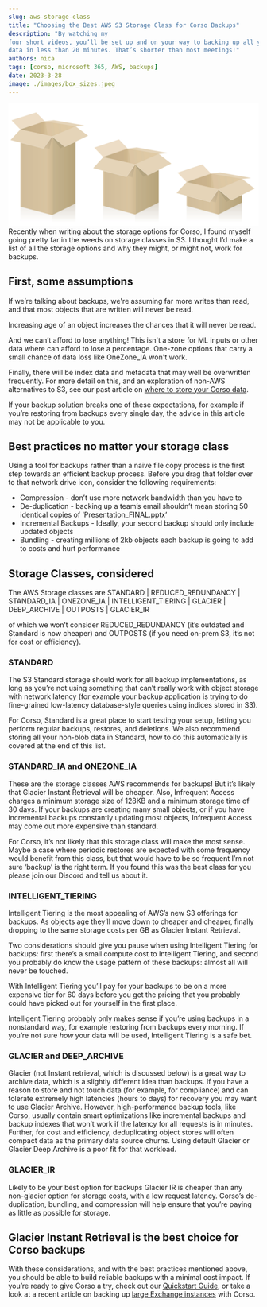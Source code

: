 ```yaml
---
slug: aws-storage-class
title: "Choosing the Best AWS S3 Storage Class for Corso Backups"
description: "By watching my
four short videos, you’ll be set up and on your way to backing up all your Microsoft 365
data in less than 20 minutes. That’s shorter than most meetings!"
authors: nica
tags: [corso, microsoft 365, AWS, backups]
date: 2023-3-28
image: ./images/box_sizes.jpeg
---
```


![multiple box sizes](./images/box_sizes.jpeg)
Recently when writing
about the storage options for Corso, I found myself going pretty far in the
weeds on storage classes in S3. I thought I’d make a list of all the storage
options and why they might, or might not, work for backups.
<!-- truncate -->

## First, some assumptions

If we’re talking about backups, we're assuming far more writes than read, and
that most objects that are written will never be read.

Increasing age of an object increases the chances that it will never be read.

And we can’t afford to lose anything! This isn't a store for ML inputs or other
data where can afford to lose a percentage. One-zone options that carry a small
chance of data loss like OneZone_IA won't work.  

Finally, there will be index data and metadata that may well be overwritten
frequently. For more detail on this, and an exploration of non-AWS alternatives
to S3, see our past article on
[where to store your Corso data](https://corsobackup.io/blog/where-to-store-corso/).

If your backup solution breaks one of these expectations, for example if you’re
restoring from backups every single day, the advice in this article may not be
applicable to you.

## Best practices no matter your storage class

Using a tool for backups rather than a naive file copy process is the first step
towards an efficient backup process. Before you drag that folder over to that
network drive icon, consider the following requirements:

- Compression - don’t use more network bandwidth than you have to
- De-duplication - backing up a team’s email shouldn’t mean storing 50 identical copies of ‘Presentation_FINAL.pptx’
- Incremental Backups - Ideally, your second backup should only include updated objects
- Bundling - creating millions of 2kb objects each backup is going to add to costs and hurt performance

## Storage Classes, considered

The AWS Storage classes are STANDARD | REDUCED_REDUNDANCY | STANDARD_IA |
ONEZONE_IA | INTELLIGENT_TIERING | GLACIER | DEEP_ARCHIVE | OUTPOSTS |
GLACIER_IR

of which we won’t consider REDUCED_REDUNDANCY (it’s outdated and Standard is now
cheaper) and OUTPOSTS (if you need on-prem S3, it’s not for cost or efficiency).

### STANDARD

The S3 Standard storage should work for all backup implementations, as long as
you’re not using something that can’t really work with object storage with
network latency (for example your backup application is trying to do fine-grained
low-latency database-style queries using indices stored in S3).

For Corso, Standard is a great place to start testing your setup, letting you
perform regular backups, restores, and deletions. We also recommend storing all
your non-blob data in Standard, how to do this automatically is covered at the
end of this list.

### STANDARD_IA and ONEZONE_IA

These are the storage classes AWS recommends for backups! But it’s likely that
Glacier Instant Retrieval will be cheaper. Also, Infrequent Access charges a
minimum storage size of 128KB and a minimum storage time of 30 days. If your
backups are creating many small objects, or if you have incremental backups
constantly updating most objects, Infrequent Access may come out more expensive
than standard.

For Corso, it’s not likely that this storage class will make the most sense.
Maybe a case where periodic restores are expected with some frequency would
benefit from this class, but that would have to be so frequent I’m not sure
‘backup’ is the right term. If you found this was the best class for you please
join our Discord and tell us about it.
<!-- vale Vale.Spelling = NO -->
### INTELLIGENT_TIERING

Intelligent Tiering is the most appealing of AWS’s new S3 offerings for backups.
As objects age they’ll move down to cheaper and cheaper, finally dropping to the
same storage costs per GB as Glacier Instant Retrieval.

Two considerations should give you pause when using Intelligent Tiering for backups: first
there’s a small compute cost to Intelligent Tiering, and second you probably
do know the usage pattern of these backups: almost all will never be touched.

With Intelligent Tiering you’ll pay for your backups to be on a more expensive
tier for 60 days before you get the pricing that you probably could have picked
out for yourself in the first place.

Intelligent Tiering probably only makes sense if you’re using backups in a
nonstandard way, for example restoring from backups every morning. If you’re not sure
*how* your data will be used, Intelligent Tiering is a safe bet.
<!-- vale Vale.Spelling = YES -->

### GLACIER and DEEP_ARCHIVE

Glacier (not Instant retrieval, which is discussed below) is a great way to
archive data, which is a slightly different idea than backups. If you have a
reason to store and not touch data (for example, for compliance) and can tolerate
extremely high latencies (hours to days) for recovery you may want to use
Glacier Archive. However, high-performance backup tools, like Corso, usually
contain smart optimizations like incremental backups and backup indexes that
won’t work if the latency for all requests is in minutes. Further, for cost and
efficiency, deduplicating object stores will often compact data as the primary
data source churns. Using default Glacier or Glacier Deep Archive is a poor fit
for that workload.

### GLACIER_IR

Likely to be your best option for backups Glacier IR is cheaper than any
non-glacier option for storage costs, with a low request latency. Corso’s
de-duplication, bundling, and compression will help ensure that you’re paying as
little as possible for storage.

## Glacier Instant Retrieval is the best choice for Corso backups

With these considerations, and with the best practices mentioned above, you
should be able to build reliable backups with a minimal cost impact. If you’re
ready to give Corso a try, check out our
[Quickstart Guide](https://corsobackup.io/docs/quickstart/), or take a look at a
recent article on backing up
[large Exchange instances](https://corsobackup.io/blog/large-microsoft-365-exchange-backups/)
with Corso.
